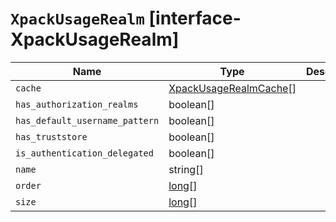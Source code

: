 # `XpackUsageRealm` [interface-XpackUsageRealm]

| Name | Type | Description |
| - | - | - |
| `cache` | [XpackUsageRealmCache](./XpackUsageRealmCache.md)[] | &nbsp; |
| `has_authorization_realms` | boolean[] | &nbsp; |
| `has_default_username_pattern` | boolean[] | &nbsp; |
| `has_truststore` | boolean[] | &nbsp; |
| `is_authentication_delegated` | boolean[] | &nbsp; |
| `name` | string[] | &nbsp; |
| `order` | [long](./long.md)[] | &nbsp; |
| `size` | [long](./long.md)[] | &nbsp; |
